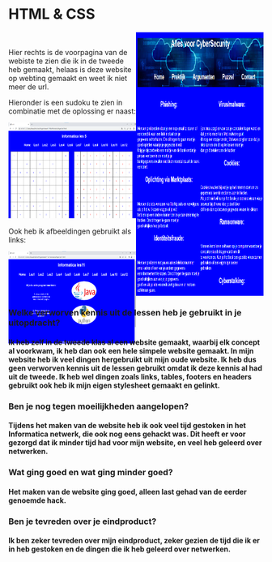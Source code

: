 <h1> HTML & CSS</h1>  

<!--Voeg hier minstens 3 plaatjes toe van je eindproduct, bonuspunten voor video's -->
<div style="display: flex;">
    <div style="flex: 1;"><br>
        <p>Hier rechts is de voorpagina van de webiste te zien die ik in de tweede heb gemaakt, helaas is deze website op webtinq gemaakt en weet ik niet meer de url.</p>
        <p>Hieronder is een sudoku te zien in combinatie met de oplossing er naast:</p>
        <img src="Images/Tables.png" alt="Tables" style="height: 36.4%;">
        <p>Ook heb ik afbeeldingen gebruikt als links:</p>
        <img src="Images/ImageLinks.png" alt="ImageLinks" style="height: 35%;">
    </div>
    <div style="flex: 1;">
        <img src="Images/WebKlas2.png" alt="WebKlas2" style="width: 100%; height: 100%;">
    </div>
</div>

<!--Beantwoord de volgende vragen -->
<h3> Welke verworven kennis uit de lessen heb je gebruikt in je uitopdracht? </h3>
<h4> Ik heb zelf in de tweede klas al een website gemaakt, waarbij elk concept al voorkwam, ik heb dan ook een hele simpele website gemaakt. In mijn website heb ik veel dingen hergebruikt uit mijn oude website. Ik heb dus geen verworven kennis uit de lessen gebruikt omdat ik deze kennis al had uit de tweede. Ik heb wel dingen zoals links, tables, footers en headers gebruikt ook heb ik mijn eigen stylesheet gemaakt en gelinkt.</h4>

<h3> Ben je nog tegen moeilijkheden aangelopen? </h3>
<h4> Tijdens het maken van de website heb ik ook veel tijd gestoken in het Informatica netwerk, die ook nog eens gehackt was. Dit heeft er voor gezorgd dat ik minder tijd had voor mijn website, en veel heb geleerd over netwerken. </h4>

<h3> Wat ging goed en wat ging minder goed? </h3>
<h4> Het maken van de website ging goed, alleen last gehad van de eerder genoemde hack. </h4>

<h3> Ben je tevreden over je eindproduct? </h3>
<h4> Ik ben zeker tevreden over mijn eindproduct, zeker gezien de tijd die ik er in heb gestoken en de dingen die ik heb geleerd over netwerken. </h4>